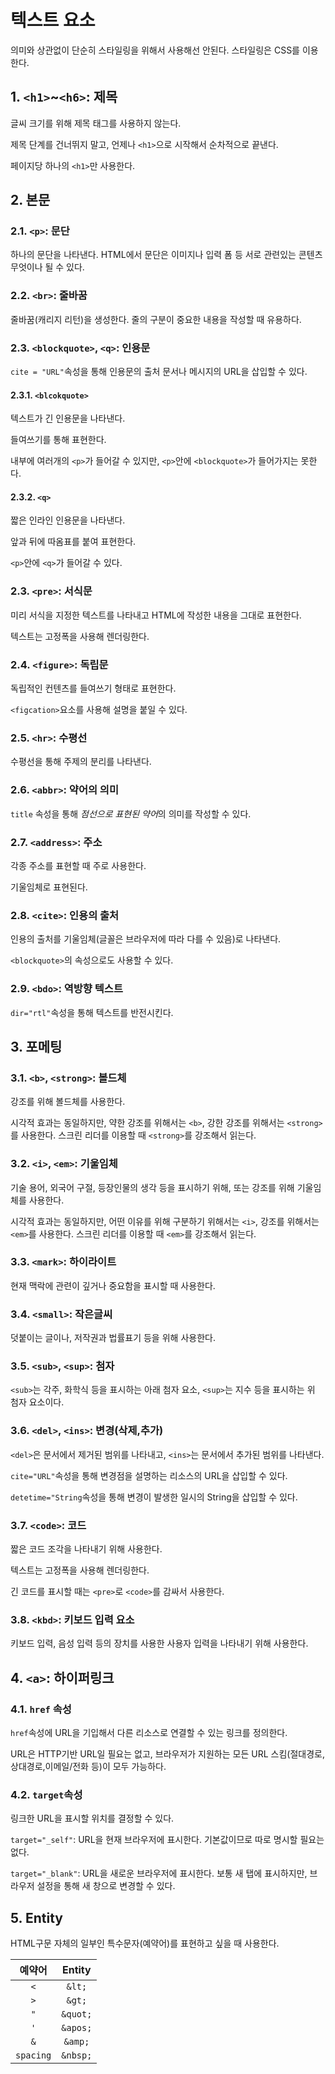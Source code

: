 # 텍스트 요소

의미와 상관없이 단순히 스타일링을 위해서 사용해선 안된다. 스타일링은 CSS를 이용한다.

## 1. `<h1>`~`<h6>`: 제목

글씨 크기를 위해 제목 태그를 사용하지 않는다.

제목 단계를 건너뛰지 말고, 언제나 `<h1>`으로 시작해서 순차적으로 끝낸다.

페이지당 하나의 `<h1>`만 사용한다.

## 2. 본문

### 2.1. `<p>`: 문단

하나의 문단을 나타낸다. HTML에서 문단은 이미지나 입력 폼 등 서로 관련있는 콘텐츠 무엇이나 될 수 있다.

### 2.2. `<br>`: 줄바꿈

줄바꿈(캐리지 리턴)을 생성한다. 줄의 구분이 중요한 내용을 작성할 때 유용하다.

### 2.3. `<blockquote>`, `<q>`: 인용문

`cite = "URL"`속성을 통해 인용문의 출처 문서나 메시지의 URL을 삽입할 수 있다.

#### 2.3.1. `<blcokquote>`

텍스트가 긴 인용문을 나타낸다.

들여쓰기를 통해 표현한다.

내부에 여러개의 `<p>`가 들어갈 수 있지만, `<p>`안에 `<blockquote>`가 들어가지는 못한다.

#### 2.3.2. `<q>`

짧은 인라인 인용문을 나타낸다.

앞과 뒤에 따옴표를 붙여 표현한다.

`<p>`안에 `<q>`가 들어갈 수 있다.

### 2.3. `<pre>`: 서식문

미리 서식을 지정한 텍스트를 나타내고 HTML에 작성한 내용을 그대로 표현한다.

텍스트는 고정폭을 사용해 렌더링한다.

### 2.4. `<figure>`: 독립문

독립적인 컨텐츠를 들여쓰기 형태로 표현한다.

`<figcation>`요소를 사용해 설명을 붙일 수 있다.

### 2.5. `<hr>`: 수평선

수평선을 통해 주제의 분리를 나타낸다.

### 2.6. `<abbr>`: 약어의 의미

`title` 속성을 통해 *점선으로 표현된 약어*의 의미를 작성할 수 있다.

### 2.7. `<address>`: 주소

각종 주소를 표현할 때 주로 사용한다.

기울임체로 표현된다.

### 2.8. `<cite>`: 인용의 출처

인용의 출처를 기울임체(글꼴은 브라우저에 따라 다를 수 있음)로 나타낸다.

`<blockquote>`의 속성으로도 사용할 수 있다.

### 2.9. `<bdo>`: 역방향 텍스트

`dir="rtl"`속성을 통해 텍스트를 반전시킨다.

## 3. 포메팅

### 3.1. `<b>`, `<strong>`: 볼드체

강조를 위해 볼드체를 사용한다.

시각적 효과는 동일하지만, 약한 강조를 위해서는 `<b>`, 강한 강조를 위해서는 `<strong>`를 사용한다. 스크린 리더를 이용할 때 `<strong>`를 강조해서 읽는다.

### 3.2. `<i>`, `<em>`: 기울임체

기술 용어, 외국어 구절, 등장인물의 생각 등을 표시하기 위해, 또는 강조를 위해 기울임체를 사용한다.

시각적 효과는 동일하지만, 어떤 이유를 위해 구분하기 위해서는 `<i>`, 강조를 위해서는 `<em>`를 사용한다. 스크린 리더를 이용할 때 `<em>`를 강조해서 읽는다.

### 3.3. `<mark>`: 하이라이트

현재 맥락에 관련이 깊거나 중요함을 표시할 때 사용한다.

### 3.4. `<small>`: 작은글씨

덧붙이는 글이나, 저작권과 법률표기 등을 위해 사용한다.

### 3.5. `<sub>`, `<sup>`: 첨자

`<sub>`는 각주, 화학식 등을 표시하는 아래 첨자 요소, `<sup>`는 지수 등을 표시하는 위 첨자 요소이다.

### 3.6. `<del>`, `<ins>`: 변경(삭제,추가)

`<del>`은 문서에서 제거된 범위를 나타내고, `<ins>`는 문서에서 추가된 범위를 나타낸다.

`cite="URL"`속성을 통해 변경점을 설명하는 리소스의 URL을 삽입할 수 있다.

`detetime="String`속성을 통해 변경이 발생한 일시의 String을 삽입할 수 있다.

### 3.7. `<code>`: 코드

짧은 코드 조각을 나타내기 위해 사용한다.

텍스트는 고정폭을 사용해 렌더링한다.

긴 코드를 표시할 때는 `<pre>`로 `<code>`를 감싸서 사용한다.

### 3.8. `<kbd>`: 키보드 입력 요소

키보드 입력, 음성 입력 등의 장치를 사용한 사용자 입력을 나타내기 위해 사용한다.

## 4. `<a>`: 하이퍼링크

### 4.1. `href` 속성

`href`속성에 URL을 기입해서 다른 리소스로 연결할 수 있는 링크를 정의한다.

URL은 HTTP기반 URL일 필요는 없고, 브라우저가 지원하는 모든 URL 스킴(절대경로,상대경로,이메일/전화 등)이 모두 가능하다.

### 4.2. `target`속성

링크한 URL을 표시할 위치를 결정할 수 있다.

`target="_self"`: URL을 현재 브라우저에 표시한다. 기본값이므로 따로 명시할 필요는 없다.

`target="_blank"`: URL을 새로운 브라우저에 표시한다. 보통 새 탭에 표시하지만, 브라우저 설정을 통해 새 창으로 변경할 수 있다.

## 5. Entity

HTML구문 자체의 일부인 특수문자(예약어)를 표현하고 싶을 때 사용한다.

| **예약어** | **Entity** |
| :--------: | :--------: |
|    `<`     |   `&lt;`   |
|    `>`     |   `&gt;`   |
|    `"`     |  `&quot;`  |
|    `'`     |  `&apos;`  |
|    `&`     |  `&amp;`   |
| `spacing`  |  `&nbsp;`  |
